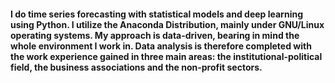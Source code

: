 #### I do time series forecasting with statistical models and deep learning using Python. I utilize the Anaconda Distribution, mainly under GNU/Linux operating systems. My approach is data-driven, bearing in mind the whole environment I work in. Data analysis is therefore completed with the work experience gained in three main areas: the institutional-political field, the business associations and the non-profit sectors.

<!--
**mtubani/mtubani** is a ✨ _special_ ✨ repository because its `README.md` (this file) appears on your GitHub profile.

-->
